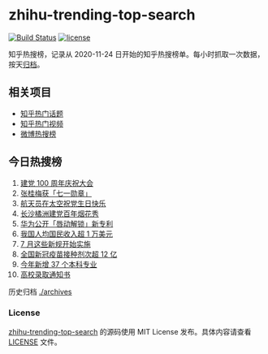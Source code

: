 # zhihu-trending-top-search

[![Build Status](https://github.com/justjavac/zhihu-trending-top-search/workflows/ci/badge.svg?branch=main)](https://github.com/justjavac/zhihu-trending-top-search/actions)
[![license](https://img.shields.io/github/license/justjavac/zhihu-trending-top-search)](https://github.com/justjavac/zhihu-trending-top-search/blob/main/LICENSE)

知乎热搜榜，记录从 2020-11-24 日开始的知乎热搜榜单。每小时抓取一次数据，按天[归档](./archives)。

## 相关项目

- [知乎热门话题](https://github.com/justjavac/zhihu-trending-hot-questions)
- [知乎热门视频](https://github.com/justjavac/zhihu-trending-hot-video)
- [微博热搜榜](https://github.com/justjavac/weibo-trending-hot-search)

## 今日热搜榜

<!-- BEGIN -->
<!-- 最后更新时间 Thu Jul 01 2021 08:20:50 GMT+0800 (China Standard Time) -->

1. [建党 100 周年庆祝大会](https://www.zhihu.com/search?q=庆祝大会)
2. [张桂梅获「七一勋章」](https://www.zhihu.com/search?q=张桂梅)
3. [航天员在太空祝党生日快乐](https://www.zhihu.com/search?q=中国空间站)
4. [长沙橘洲建党百年烟花秀](https://www.zhihu.com/search?q=长沙烟花秀)
5. [华为公开「唇动解锁」新专利](https://www.zhihu.com/search?q=唇动解锁)
6. [我国人均国民收入超 1 万美元](https://www.zhihu.com/search?q=人均国民收入)
7. [7 月这些新规开始实施](https://www.zhihu.com/search?q=新规)
8. [全国新冠疫苗接种剂次超 12 亿](https://www.zhihu.com/search?q=新冠疫苗接种)
9. [今年新增 37 个本科专业](https://www.zhihu.com/search?q=新专业)
10. [高校录取通知书](https://www.zhihu.com/search?q=高校录取通知书)

<!-- END -->

历史归档 [./archives](./archives)

### License

[zhihu-trending-top-search](https://github.com/justjavac/zhihu-trending-top-search)
的源码使用 MIT License 发布。具体内容请查看 [LICENSE](./LICENSE) 文件。
